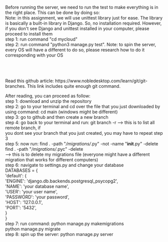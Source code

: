Before running the server, we need to run the test to make everything is in the right place. This can be done by doing so: <br>
Note: in this assignment, we will use unittest library just for ease. The library is basically a built-in library in Django. So, no installation required. However, if you don't see Django and unittest installed in your computer, please proceed to install them<br>
step 1: run command "cd mycloud" <br>
step 2: run command "python3 manage.py test". Note: to spin the server, every OS will have a different to do so, please research how to do it corresponding with your OS <br>

<br>
<br>
<br>
Read this github article: https://www.nobledesktop.com/learn/git/git-branches. This link includes quite enough git command. <br>

After reading, you can proceed as follow:<br>
step 1: download and unzip the repository<br>
step 2: go to your terminal and cd over the file that you just downloaded by using command: cd main (windows might be different)<br>
step 3: go to github and then create a new branch<br>
step 4: go back to your terminal and run: git branch -r --> this is to list all remote branch, if<br>
        you dont see your branch that you just created, you may have to repeat step 3<br>
step 5: now run:   find . -path "*/migrations/*.py" -not -name "__init__.py" -delete<br>
                   find . -path "*/migrations/*.pyc"  -delete<br>
                   --> this is to delete my migrations file (everyone might have a different migration that works for different computers)<br>
step 6: navigate to settings.py and change your database<br>
      DATABASES = {<br>
        'default': {<br>
        'ENGINE': 'django.db.backends.postgresql_psycopg2',<br>
        'NAME': 'your database name', <br>
        'USER': 'your user name',<br>
        'PASSWORD': 'your password',<br>
        'HOST': '127.0.0.1', <br>
        'PORT': '5432',<br>
    }<br>
}<br>
step 7: run command:  python manage.py makemigrations<br>
                      python manage.py migrate<br>
step 8: spin up the server: python manage.py server<br>


